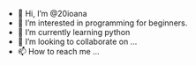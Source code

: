 - 👋 Hi, I’m @20ioana
- 👀 I’m interested in programming for beginners.
- 🌱 I’m currently learning python
- 💞️ I’m looking to collaborate on ...
- 📫 How to reach me ...

<!---
20ioana/20ioana is a ✨ special ✨ repository because its `README.md` (this file) appears on your GitHub profile.
You can click the Preview link to take a look at your changes.
--->
